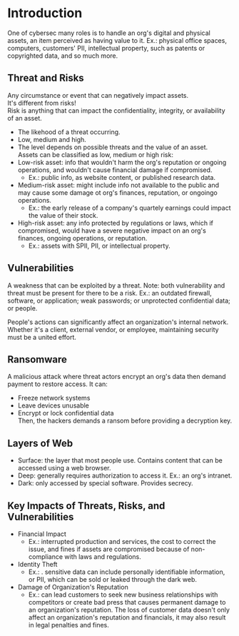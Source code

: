 # Introduction
One of cybersec many roles is to handle an org's digital and physical assets, an item perceived as having value to it.
Ex.:  physical office spaces, computers, customers' PII, intellectual property, such as patents or copyrighted data, and so much more. 

## Threat and Risks
Any circumstance or event that can negatively impact assets.  
It's different from risks!  
Risk is anything that can impact the confidentiality, integrity, or availability of an asset.  
- The likehood of a threat occurring.  
- Low, medium and high.  
- The level depends on possible threats and the value of an asset.  
Assets can be classified as low, medium or high risk:
- Low-risk asset: info that wouldn't harm the org's reputation or ongoing operations, and wouldn't cause financial damage if compromised.
    - Ex.: public info, as website content, or published research data.
- Medium-risk asset: might include info not available to the public and may cause some damage ot org's finances, reputation, or ongoingo operations.
    - Ex.: the early release of a company's quartely earnings could impact the value of their stock.
- High-risk asset: any info protected by regulations or laws, which if compromised, would have a severe negative impact on an org's finances, ongoing operations, or reputation.
    - Ex.: assets with SPII, PII, or intellectual property.

## Vulnerabilities
A weakness that can be exploited by a threat.
Note: both vulnerability and threat must be present for there to be a risk.
Ex.: an outdated firewall, software, or application; weak passwords; or unprotected confidential data; or people. 

People's actions can significantly affect an organization's internal network. Whether it's a client, external vendor, or employee, maintaining security must be a united effort.

## Ransomware
A malicious attack where threat actors encrypt an org's data then demand payment to restore access.
It can:
- Freeze network systems  
- Leave devices unusable  
- Encrypt or lock confidential data  
Then, the hackers demands a ransom before providing a decryption key.  

## Layers of Web
- Surface: the layer that most people use. Contains content that can be accessed using a web browser.  
- Deep: generally requires authorization to access it. Ex.: an org's intranet. 
- Dark: only accessed by special software. Provides secrecy.

## Key Impacts of Threats, Risks, and Vulnerabilities
- Financial Impact
    - Ex.: interrupted production and services, the cost to correct the issue, and fines if assets are compromised because of non-compliance with laws and regulations.
- Identity Theft
    - Ex.: . sensitive data can include personally identifiable information, or PII, which can be sold or leaked through the dark web.
- Damage of Organization's Reputation
    - Ex.: can lead customers to seek new business relationships with competitors or create bad press that causes permanent damage to an organization's reputation. The loss of customer data doesn't only affect an organization's reputation and financials, it may also result in legal penalties and fines.